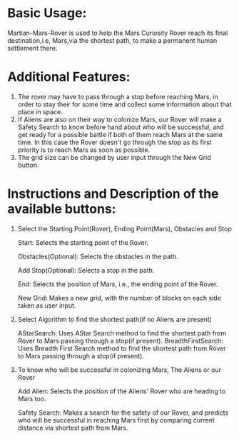 # Basic Usage:

Martian-Mars-Rover is used to help the Mars Curiosity Rover reach its final destination,i.e, Mars,via the shortest path, to make a permanent human settlement there.


# Additional Features:

1. The rover may have to pass through a stop before reaching Mars, in order to stay their for some time and collect some information about that place in space.
2. If Aliens are also on their way to colonize Mars, our Rover will make a Safety Search to know before hand about who will be successful, and get ready for a possible battle if both of them reach Mars at the same time. In this case the Rover doesn't go through the stop as its first priority is to reach Mars as soon as possible. 
3. The grid size can be changed by user input through the New Grid button.


# Instructions and Description of the available buttons:

1. Select the Starting Point(Rover), Ending Point(Mars), Obstacles and Stop
   
    Start: Selects the starting point of the Rover.

    Obstacles(Optional): Selects the obstacles in the path.

    Add Stop(Optional): Selects a stop in the path. 

    End: Selects the position of Mars, i.e., the ending point of the Rover.

    New Grid: Makes a new grid, with the number of blocks on each side taken as user input.

2. Select Algorithm to find the shortest path(if no Aliens are present)

    AStarSearch: Uses AStar Search method to find the shortest path from Rover to Mars passing through a
                stop(if present).
    BreadthFirstSearch: Uses Breadth First Search method to find the shortest path from Rover to 
                        Mars passing through a stop(if present).

3. To know who will be successful in colonizing Mars, The Aliens or our Rover

    Add Alien: Selects the position of the Aliens' Rover who are heading to Mars too.

    Safety Search: Makes a search for the safety of our Rover, and predicts who will be successful in
                   reaching Mars first by comparing current distance via shortest path from Mars. 


